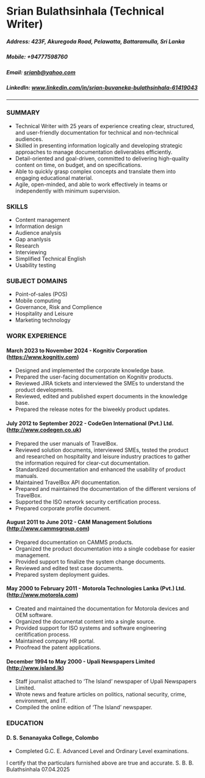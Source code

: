 # Srian Bulathsinhala (Technical Writer)
##### Address: 423F, Akuregoda Road, Pelawatta, Battaramulla, Sri Lanka
##### Mobile: +94777598760
##### Email: srianb@yahoo.com
##### LinkedIn: www.linkedin.com/in/srian-buvaneka-bulathsinhala-61419043
*****
### SUMMARY
* Technical Writer with 25 years of experience creating clear, structured, and user-friendly documentation for technical and non-technical audiences.
* Skilled in presenting information logically and developing strategic approaches to manage documentation deliverables efficiently.
* Detail-oriented and goal-driven, committed to delivering high-quality content on time, on budget, and on specifications.
* Able to quickly grasp complex concepts and translate them into engaging educational material.
* Agile, open-minded, and able to work effectively in teams or independently with minimum supervision.

### SKILLS
* Content management
* Information design
* Audience analysis
* Gap ananlysis
* Research
* Interviewing
* Simplified Technical English
* Usability testing

### SUBJECT DOMAINS
* Point-of-sales (POS)
* Mobile computing
* Governance, Risk and Complience
* Hospitality and Leisure
* Marketing technology

### WORK EXPERIENCE
#### March 2023 to November 2024 - Kognitiv Corporation (https://www.kognitiv.com)
* Designed and implemented the corporate knowledge base.
* Prepared the user-facing documentation on Kognitiv products.
* Reviewed JIRA tickets and interviewed the SMEs to understand the product developments.
* Reviewed, edited and published expert documents in the knowledge base.
* Prepared the release notes for the biweekly product updates.

#### July 2012 to September 2022 - CodeGen International (Pvt.) Ltd. (http://www.codegen.co.uk)
* Prepared the user manuals of TravelBox.
* Reviewed solution documents, interviewed SMEs, tested the product and researched on hospitality and leisure industry practices to gather the information required for clear-cut documentation.
* Standardized documentation and enhanced the usability of product manuals.
* Maintained TravelBox API documentation.
* Prepared and maintained the documentation of the different versions of TravelBox.
* Supported the ISO network security certification process.
* Prepared corporate profile document.

#### August 2011 to June 2012 - CAM Management Solutions (http://www.cammsgroup.com)
* Prepared documentation on CAMMS products.
* Organized the product documentation into a single codebase for easier management.
* Provided support to finalize the system change documents.
* Reviewed and edited test case documents.
* Prepared system deployment guides.


#### May 2000 to February 2011 - Motorola Technologies Lanka (Pvt.) Ltd. (http://www.motorola.com)
* Created and maintained the documentation for Motorola devices and OEM software.  
* Organized the documentat content into a single source.
* Provided support for ISO systems and software engineering ceritification process.
* Maintained company HR portal.
* Proofread the patent applications.

#### December 1994 to May 2000 - Upali Newspapers Limited (http://www.island.lk)
* Staff journalist attached to ‘The Island’ newspaper of Upali Newspapers Limited.
* Wrote news and feature articles on politics, national security, crime, environment, and IT.
* Compiled the online edition of ‘The Island’ newspaper.

### EDUCATION
#### D. S. Senanayaka College, Colombo
* Completed G.C. E. Advanced Level and Ordinary Level examinations.

I certify that the particulars furnished above are true and accurate.
S. B. B. Bulathsinhala
07.04.2025
